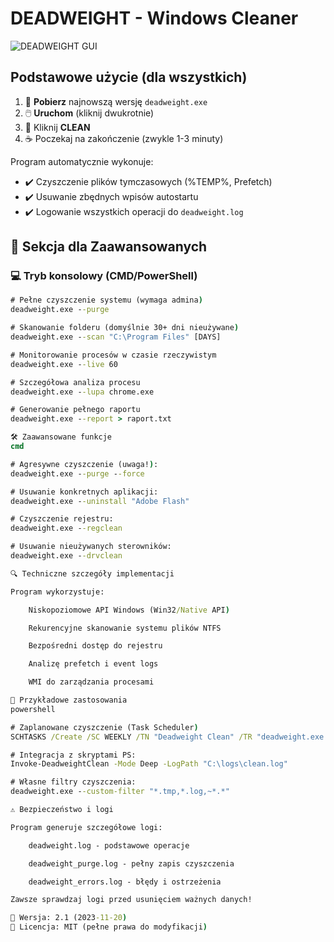 # DEADWEIGHT - Windows Cleaner

![DEADWEIGHT GUI](screenshot.png)

## Podstawowe użycie (dla wszystkich)
1. 🚀 **Pobierz** najnowszą wersję `deadweight.exe`
2. 🖱️ **Uruchom** (kliknij dwukrotnie)
3. 🔘 Kliknij **CLEAN**
4. ☕ Poczekaj na zakończenie (zwykle 1-3 minuty)

Program automatycznie wykonuje:
- ✔️ Czyszczenie plików tymczasowych (%TEMP%, Prefetch)
- ✔️ Usuwanie zbędnych wpisów autostartu
- ✔️ Logowanie wszystkich operacji do `deadweight.log`

## 🔧 Sekcja dla Zaawansowanych

### 💻 Tryb konsolowy (CMD/PowerShell)
```cmd
# Pełne czyszczenie systemu (wymaga admina)
deadweight.exe --purge

# Skanowanie folderu (domyślnie 30+ dni nieużywane)
deadweight.exe --scan "C:\Program Files" [DAYS]

# Monitorowanie procesów w czasie rzeczywistym
deadweight.exe --live 60

# Szczegółowa analiza procesu
deadweight.exe --lupa chrome.exe

# Generowanie pełnego raportu
deadweight.exe --report > raport.txt

🛠️ Zaawansowane funkcje
cmd

# Agresywne czyszczenie (uwaga!):
deadweight.exe --purge --force

# Usuwanie konkretnych aplikacji:
deadweight.exe --uninstall "Adobe Flash"

# Czyszczenie rejestru:
deadweight.exe --regclean

# Usuwanie nieużywanych sterowników:
deadweight.exe --drvclean

🔍 Techniczne szczegóły implementacji

Program wykorzystuje:

    Niskopoziomowe API Windows (Win32/Native API)

    Rekurencyjne skanowanie systemu plików NTFS

    Bezpośredni dostęp do rejestru

    Analizę prefetch i event logs

    WMI do zarządzania procesami

📝 Przykładowe zastosowania
powershell

# Zaplanowane czyszczenie (Task Scheduler)
SCHTASKS /Create /SC WEEKLY /TN "Deadweight Clean" /TR "deadweight.exe --purge" /ST 23:00

# Integracja z skryptami PS:
Invoke-DeadweightClean -Mode Deep -LogPath "C:\logs\clean.log"

# Własne filtry czyszczenia:
deadweight.exe --custom-filter "*.tmp,*.log,~*.*"

⚠️ Bezpieczeństwo i logi

Program generuje szczegółowe logi:

    deadweight.log - podstawowe operacje

    deadweight_purge.log - pełny zapis czyszczenia

    deadweight_errors.log - błędy i ostrzeżenia

Zawsze sprawdzaj logi przed usunięciem ważnych danych!

📌 Wersja: 2.1 (2023-11-20)
📜 Licencja: MIT (pełne prawa do modyfikacji)
